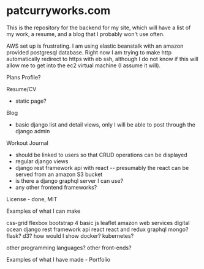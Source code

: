 # patcurryworks.com
This is the repository for the backend for my site, which will have a list of my work, a resume, and a blog that I probably won't use often.

AWS set up is frustrating.
I am using elastic beanstalk with an amazon provided postgresql database.
Right now I am trying to make http automatically redirect to https with eb ssh, although I do not know if this will allow me to get into the ec2 virtual machine (I assume it will).

Plans
Profile?

Resume/CV
  - static page?

Blog
  - basic django list and detail views, only I will be able to post through the django admin

Workout Journal
  - should be linked to users so that CRUD operations can be displayed
  - regular django views
  - django rest framework api with react -- presumably the react can be served from an amazon S3 bucket
  - is there a django graphql server I can use?
  - any other frontend frameworks?

License - done, MIT

Examples of what I can make

css-grid
flexbox
bootstrap 4
basic js
leaflet
amazon web services
digital ocean
django rest framework api
react
react and redux
graphql
mongo?
flask?
d3?
how would I show docker? kubernetes?

other programming languages?
other front-ends?


Examples of what I have made - Portfolio
